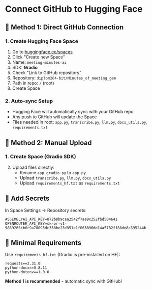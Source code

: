 # Connect GitHub to Hugging Face

## 🔗 Method 1: Direct GitHub Connection

### 1. Create Hugging Face Space
1. Go to [huggingface.co/spaces](https://huggingface.co/spaces)
2. Click "Create new Space"
3. Name: `meeting-minutes-ai`
4. SDK: **Gradio**
5. Check "Link to GitHub repository"
6. Repository: `diplom264-bit/Minutes_of_meeting_gen`
7. Path in repo: `/` (root)
8. Create Space

### 2. Auto-sync Setup
- Hugging Face will automatically sync with your GitHub repo
- Any push to GitHub will update the Space
- Files needed in root: `app.py`, `transcribe.py`, `llm.py`, `docx_utils.py`, `requirements.txt`

## 🔗 Method 2: Manual Upload

### 1. Create Space (Gradio SDK)
2. Upload files directly:
   - Rename `app_gradio.py` to `app.py`
   - Upload `transcribe.py`, `llm.py`, `docx_utils.py`
   - Upload `requirements_hf.txt` as `requirements.txt`

## 🔑 Add Secrets
In Space Settings → Repository secrets:
```
ASSEMBLYAI_API_KEY=872b8b9caa2542f7ae9c252fbd584641
OPENROUTER_API_KEY=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
```

## 📝 Minimal Requirements
Use `requirements_hf.txt` (Gradio is pre-installed on HF):
```
requests==2.31.0
python-docx==0.8.11
python-dotenv==1.0.0
```

**Method 1 is recommended** - automatic sync with GitHub!